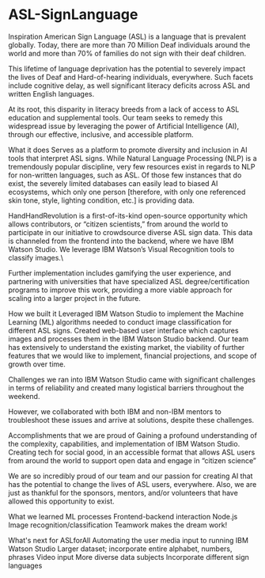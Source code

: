 # ASL-SignLanguage
Inspiration
American Sign Language (ASL) is a language that is prevalent globally. Today, there are more than 70 Million Deaf individuals around the world and more than 70% of families do not sign with their deaf children.

This lifetime of language deprivation has the potential to severely impact the lives of Deaf and Hard-of-hearing individuals, everywhere. Such facets include cognitive delay, as well significant literacy deficits across ASL and written English languages.

At its root, this disparity in literacy breeds from a lack of access to ASL education and supplemental tools. Our team seeks to remedy this widespread issue by leveraging the power of Artificial Intelligence (AI), through our effective, inclusive, and accessible platform.

What it does
Serves as a platform to promote diversity and inclusion in AI tools that interpret ASL signs. While Natural Language Processing (NLP) is a tremendously popular discipline, very few resources exist in regards to NLP for non-written languages, such as ASL. Of those few instances that do exist, the severely limited databases can easily lead to biased AI ecosystems, which only one person [therefore, with only one referenced skin tone, style, lighting condition, etc.] is providing data.

HandHandRevolution is a first-of-its-kind open-source opportunity which allows contributors, or “citizen scientists,” from around the world to participate in our initiative to crowdsource diverse ASL sign data. This data is channeled from the frontend into the backend, where we have IBM Watson Studio. We leverage IBM Watson’s Visual Recognition tools to classify images.\

Further implementation includes gamifying the user experience, and partnering with universities that have specialized ASL degree/certification programs to improve this work, providing a more viable approach for scaling into a larger project in the future.

How we built it
Leveraged IBM Watson Studio to implement the Machine Learning (ML) algorithms needed to conduct image classification for different ASL signs. Created web-based user interface which captures images and processes them in the IBM Watson Studio backend. Our team has extensively to understand the existing market, the viability of further features that we would like to implement, financial projections, and scope of growth over time.

Challenges we ran into
IBM Watson Studio came with significant challenges in terms of reliability and created many logistical barriers throughout the weekend.

However, we collaborated with both IBM and non-IBM mentors to troubleshoot these issues and arrive at solutions, despite these challenges.

Accomplishments that we are proud of
Gaining a profound understanding of the complexity, capabilities, and implementation of IBM Watson Studio. Creating tech for social good, in an accessible format that allows ASL users from around the world to support open data and engage in “citizen science”

We are so incredibly proud of our team and our passion for creating AI that has the potential to change the lives of ASL users, everywhere. Also, we are just as thankful for the sponsors, mentors, and/or volunteers that have allowed this opportunity to exist.

What we learned
ML processes Frontend-backend interaction Node.js Image recognition/classification Teamwork makes the dream work!

What's next for ASLforAll
Automating the user media input to running IBM Watson Studio Larger dataset; incorporate entire alphabet, numbers, phrases Video input More diverse data subjects Incorporate different sign languages
